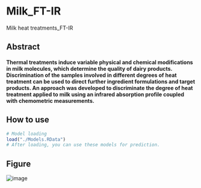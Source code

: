 # Milk_FT-IR
Milk heat treatments_FT-IR


## Abstract

#### Thermal treatments induce variable physical and chemical modifications in milk molecules, which determine the quality of dairy products. Discrimination of the samples involved in different degrees of heat treatment can be used to direct further ingredient formulations and target products. An approach was developed to discriminate the degree of heat treatment applied to milk using an infrared absorption profile coupled with chemometric measurements.


## How to use
```R
# Model loading
load("./Models.RData")
# After loading, you can use these models for prediction.
```
## Figure
![image](https://github.com/wzhanglab/Milk_FT-IR/blob/master/figure.png)
